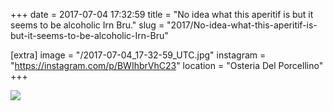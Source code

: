 +++
date = 2017-07-04 17:32:59
title = "No idea what this aperitif is but it seems to be alcoholic Irn Bru."
slug = "2017/No-idea-what-this-aperitif-is-but-it-seems-to-be-alcoholic-Irn-Bru"

[extra]
image = "/2017-07-04_17-32-59_UTC.jpg"
instagram = "https://instagram.com/p/BWIhbrVhC23"
location = "Osteria Del Porcellino"
+++

<img src="/2017-07-04_17-32-59_UTC.jpg" />

